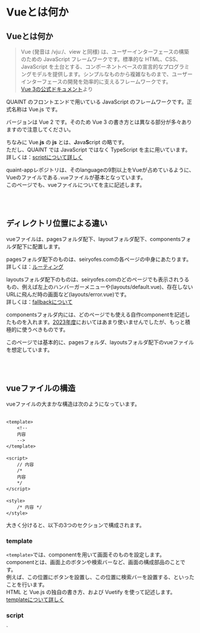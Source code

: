 # Vueとは何か

## Vueとは何か

> Vue (発音は /vjuː/、view と同様) は、ユーザーインターフェースの構築のための JavaScript フレームワークです。標準的な HTML、CSS、JavaScript を土台とする、コンポーネントベースの宣言的なプログラミングモデルを提供します。シンプルなものから複雑なものまで、ユーザーインターフェースの開発を効率的に支えるフレームワークです。  
> [Vue 3の公式ドキュメント](https://ja.vuejs.org/guide/introduction.html#what-is-vue)より  

QUAINT のフロントエンドで用いている JavaScript のフレームワークです。正式名称は Vue.js です。  

バージョンは Vue 2 です。そのため Vue 3 の書き方とは異なる部分が多々ありますので注意してください。  

ちなみに Vue.**js** の **js** とは、**J**ava**S**cript の略です。  
ただし、QUAINT では JavaScript ではなく TypeScript を主に用いています。  
詳しくは：[scriptについて詳しく](#script)

quaint-appレポジトリは、そのlanguageの9割以上をVueが占めているように、  
Vueのファイルである`.vue`ファイルが基本となっています。  
このページでも、vueファイルについてを主に記述します。

<br><br>

## ディレクトリ位置による違い
vueファイルは、pagesフォルダ配下、layoutフォルダ配下、componentsフォルダ配下に配置します。

pagesフォルダ配下のものは、seiryofes.comの各ページの中身にあたります。  
詳しくは：[ルーティング](nuxt.md/#_1)  
 
layoutsフォルダ配下のものは、seiryofes.comのどのページでも表示されうるもの、例えば左上のハンバーガーメニューや(layouts/default.vue)、存在しないURLに飛んだ時の画面など(layouts/error.vue)です。  
詳しくは：[fallbackについて](nuxt.md/#fallback)  

componentsフォルダ内には、どのページでも使える自作componentを記述したものを入れます。[2023年度](https://2023.seiryofes.com/)においてはあまり使いませんでしたが、もっと積極的に使うべきものです。  
  
このページでは基本的に、pagesフォルダ、layoutsフォルダ配下のvueファイルを想定しています。

<br><br>

## vueファイルの構造

vueファイルの大まかな構造は次のようになっています。

``` vue linenums="1"

<template>
    <!--
    内容 
    -->
</template>

<script>
    // 内容
    /*
    内容
    */
</script>

<style>
    /* 内容 */
</style>

```

大きく分けると、以下の3つのセクションで構成されます。

<h3>template</h3>

`<template>`では、componentを用いて画面そのものを設定します。  
componentとは、画面上のボタンや検索バーなど、画面の構成部品のことです。  
例えば、この位置にボタンを設置し、この位置に検索バーを設置する、といったことを行います。  
HTML と Vue.js の独自の書き方、および Vuetify を使って記述します。  
[templateについて詳しく](#template)

<h3>script</h3>
`<script>`では、表示される画面の裏で動く処理、いわばページを「動かす」ための記述をします。  

例えば、`<template>`のボタン1が押されたとき、`<script>`の処理1を行うようにする、といったことを行います。  
JavaScript の拡張版である TypeScript を基本として、Vue.js や Nuxt.js の独自の書き方も用いて記述します。  
[scriptについて詳しく](#script)

<h3>style</h3>

`<style>`では、画面のデザインを調整します。  
例えば、この文章を中央寄せにして、この文章の色を赤色にする、といったことを行います。  
CSS で記述します。これら3つの中では最も単純だと思います。  
[styleについて詳しく](#style)

<br><br>
また、Node.js という言わば「JavaScriptの実行環境」がありますが、開発する上ではあまり気にしなくて結構です。  
詳しくは省きます。

<br><br>

## templateについて詳しく

> HTML と Vue.js の独自の書き方、および Vuetify を使って記述します。

そもそも HTML とは、WEBページを作成するための言語のことです。  
例えば、見出しや段落・表・リンクなどを設定します。  
詳しくはこちら：[初心者向けHTML入門](https://saruwakakun.com/html-css/basic/html)  
  
では、Vuetify とは何でしょう。  

> Vue の CSSフレームワークの一つです。正式名称は Vuetify.js です。  
> Vuetify を使うと、CSSファイルを作成せずにレイアウトを整えることができます。とても便利です。  
> 指定のタグを記述するだけで、デザイン込みのステキなパーツを表示することができます。  
> なお、デザインは2014年にGoogleが発表したマテリアルデザインというオシャレな概念を元に作成されています。  
> [Vuetify（ビューティファイ）とは何か？](https://prograshi.com/language/vue-js/how-to-use-vuetify/)より

ドキュメントが充実しています。  
([ドキュメントのリンク](https://v2.vuetifyjs.com/ja/components/buttons/))  

バージョンは Vuetify 2 です。Vuetify 3 のドキュメントは仕様が違う箇所があるので注意してください。  
(Vuetify 2 のドキュメントは日本語対応していますが Vuetify 3 は対応していないという違いもあります)  

この`<template>`の記述は、最終的に完全に HTML のファイルに変換されます。

<br>

### 具体的な書き方

HTML と同じように、入り子構造で成ります。

``` vue linenums="1"
<template>
    <v-app>
        <v-container>
            <v-row>
                <v-col>
                    <v-hogehoge>hogehoge1</v-hogehoge>
                    <v-hogehoge>hogehoge2</v-hogehoge>
                </v-col>
            </v-row>
        </v-container>
    </v-app>
</template>
```

HTML の書き方についてはこちら：[初心者向けHTML入門](https://saruwakakun.com/html-css/basic/html)

コード全体をはさんでいる`<template>`が、HTML でいう`<html>`のようなものです。Vue 独自の書き方です。  
!!! warning "注意"
    状況は限られていますが、`<template>`の中に、また別に`<template>`タグが入ることがあります。詳しくは【工事中】

`<v-hogehoge>`のように、`v-`から始まっているタグは Vuetify のコンポーネントです。  

また、Vuetify のものは基本的にすべて終了タグを必要とします。ですが実質的に意味をなしていないもの、例えば`<v-spacer>`などのために、`<v-spacer></v-spacer>`のことを  
`<v-spacer />`と略記することができます。  
`<br>`なども`<br />`と表記することがあります。  

一番最初の`<v-app>`は必須です。`<v-app>`がないと Vuetify は使えません。  

次の`<v-container>`は必須ではありませんが、基本記述するものという認識で良いです。
??? tip "詳しく"  
    `<v-container>`中の内容は、両端に空白が挿入されるため、見やすくなります。中央寄せもされます。  
    対し、どうしても画面端のぎりぎりに何かを置きたい場合などは、`<v-container>`外に設置することで実現できます。  
    [2023年度のトップページ](https://2023.seiryofes.com)の右端まで色をつけている部分がその代表例です。   

    しかし、`<v-container>`外に設置しなくても実装できたのではないかと今思っています。検証はまた今度。【工事中】

`<v-container>`に加え、`<v-row>`や`<v-col>`などがあります。主にこの3つを用いて Vuetify のグリッドを構成します。  
詳しくはこちら：[Vuetify Grid System](https://comfortdesignlab.github.io/about/vuetify/grid-system)  

またグリッドについては`<v-spacer>`も有用です。  
詳しくはこちら：[Grid system](https://v2.vuetifyjs.com/ja/components/grids/#v-spacer)  

また、少し話は逸れますが、グリッドという点では margin や padding も大事な要素です。  
詳しくはこちら：[marginやpaddingの調整がめっちゃ楽な件](https://qiita.com/00__/items/d5973c7dc79b95b08739)  
<br><br>
コメントアウトの方法は HTML のものと同じです。  

具体的な書き方は既存のvueファイルを見て学ぶのが良いと思います。

<br>

### その他のcomponent

<h4>NuxtLink</h4>

詳しくは【工事中】

<h4>client-only</h4>

詳しくは【工事中】

<br>

### 変数について

Vue では、データが更新されたときに自動で表示を更新します。  
(この表示のことをDOMと呼び、このことをリアクティブであると表現することがあります。)  

つまり、`<template>`と`<script>`の間で変数は共有されているということになります。  

ただし、ある意味当然ですが、`<template>`ではグローバル変数しか用いることができません。  
詳しくは：[スコープとthis](#this)

具体的に変数を用いるには、Mustache記法や`v-bind`等があります。  
Mustache記法について詳しくはこちら：[Mustashe（マスタッシュ）記法](https://johobase.com/vue-js-mustashe-notation/)  
`v-bind`等については次の[ディレクティブ](#_4)の項で説明します。

<br>

### ディレクティブ

ディレクティブについて：[主要なディレクティブ一覧](https://qiita.com/y-suzu/items/9b84da0a3a9ee4a5686b)  

いくつか補足します。

<h4>v-ifとv-show</h4>

seiryofes.comでは`v-show`の方が多く用いられています。  
詳しくはこちら：[Vue.jsのv-ifとv-showの違い](https://qiita.com/aqua_ix/items/61eac355f3c24d7676e1)  
[条件付きレンダリング](https://v2.ja.vuejs.org/v2/guide/conditional)

<h4>v-for</h4>

`v-for`を使う際は、必ず`:key="hogehoge"`も併記してください。  
この`hogehoge`には、例えば`v-for="item in items"`の場合は`:key="item.id"`のように、配列の各要素によって異なるものを指定する必要があります。  
詳しくはこちら：[key属性をつけ忘れないようにする](https://note.com/shift_tech/n/nbcae6c4ab442)

<h4>v-on</h4>

seiryofes.comでは`@click`で使用することが多いです。  
また、`@click.prevent`および`@click.stop`について、詳しくは【工事中】

<h4>v-model</h4>

> 双方向データバインディング

とは要するに、変数を`<script>`からも`<template>`からも更新できるということです。  

例えば、検索窓(`<v-text-field>`)で`v-model="hogehoge"`とすれば、検索窓の入力内容はそのまま変数`hogehoge`の値になり、`<script>`から`hogehoge`の値を変更すると検索窓の入力内容も変更される、といった具合です。  

また、`v-model="hogehoge"`の`hogehoge`がboolean型の場合、ふつうそれは「`hogehoge`がtrueのとき表示する」を意味します。  
この手法は`<v-snackbar>`や`<v-dialog>`で多く用いられています。  

<h4>v-bind</h4>

あまり難しく考えない方がよいです。  

例えば、`<NuxtLink to="/groups">`を押せば、[団体一覧のページ](https://2023.seiryofes.com/groups)に飛ぶことしかできません。  
ですが、これを`<NuxtLink v-bind:to="hogehoge">`とすると、`<script>`で`hogehoge`の値を`"/groups"`だとか`"/map"`だとかにすることで簡単にリンク先を変更できます。  

<br><br>

## scriptについて詳しく

> JavaScript の拡張版である TypeScript を基本として、Vue.js や Nuxt.js の独自の書き方も用いて記述します。

HTML や CSS がページの見た目を担当するのに対し、JavaScript は、ページを言わば「動かす」ための言語です。
???+ warning "注意"
    **Javaは全く別の言語です。**JavaScriptの名は、当時人気であったJavaの名にあやかりこう名付けたそうです。  
    前述のとおり、JSと略されることがあります。  
また、JavaScript の拡張版である TypeScript とは、JavaScript を基本にして、「型( Type )」に厳格にすることでエラーを未然に防ごうという言語です。TSと略されることがあります。
???+ tip "詳しく"
    TypeScript では、JavaScript と同じ構文などが使えます。なので、TypeScript 独自の内容以外は、JavaScript と同じと考えても良いと思います。  
    また、TypeScript で記述したコードは、JavaScript で記述されたコードに変換されます。  
    このことを**コンパイル**と呼びます。  
    例えば、JavaScript では全ての行の終わりにセミコロン**`;`**を付ける必要がありますが、TypeScript ではコンパイル時に自動で付けてくれるため必要ありません。  
    公式の[Playground](https://www.typescriptlang.org/ja/play)では、コンパイル前後のコードの違いも見ることができます。  
    型( Type )について、詳しくはこちら：[値・型・変数](https://typescriptbook.jp/reference/values-types-variables)

JavaScript の書き方については、[MozillaのJavaScriptガイド](https://developer.mozilla.org/ja/docs/Web/JavaScript/Guide)に代表されるように、かなり多くの情報がネット上にあります。  
対して、TypeScript の日本語情報はそれほど多くはありません。  
その中では、[サバイバルTypeScript](https://typescriptbook.jp/)というサイトの、[読んで学ぶTypeScript](https://typescriptbook.jp/reference)の項の記事群が分かりやすいと思います。

Nuxt.js（ナクスト・ジェイエス）は、Vue.js をベースとして開発された JavaScript フレームワークです。

> Vue.js 自体が JavaScript の View (HTMLファイル) のフレームワークですが、Nuxt.js はその Vue.js ファイルを使ってURLのルーティングや API 処理をはじめとするアプリケーション開発に欠かせない機能の実装を想定した仕様になっており、より開発がしやすくなっています。  
> [Nuxt.jsとは？](https://techmania.jp/blog/javascript0009/)より

詳しくは：[Nuxtについて詳しく](nuxt.md)    

とにかく、seiryofes.comをよりよくしてくれるフレームワークという認識で結構です。

また、SEO対策も`<script>`で行います。  
詳しくは【工事中】

<br>

### 具体的な書き方

2023/10/25時点の[groups/index.vue](https://github.com/hibiya-itchief/quaint-app/blob/develop/pages/groups/index.vue)より抜粋しました。

``` ts linenums="1"

<script lang="ts">
import { Group, Tag } from 'types/quaint'
import Vue from 'vue'

type Data = {
  nowloading: boolean
  tags: Tag[]
}

export default Vue.extend({
  name: 'GroupsPage',
  auth: false,
  async asyncData({ $axios, payload }): Promise<Partial<Data>> {
    if (payload !== undefined) {
      return { groups: payload.groups, tags: payload.tags }
    }
    const task = [$axios.$get('/groups'), $axios.$get('/tags')]
    const res = await Promise.all(task)
    return { groups: res[0], tags: res[1] }
  },
  data(): Data {
    return {
      nowloading: true,
      tags: [],
    }
  },
  head() {
    return {
      title: '探す (団体一覧)',
      meta: [ //省略
      ],
    }
  },
  created() {
    // 内容
  },

  methods: {
    SearchGroups() {
        // 内容
    },
    FilterGroups(group: Group) {
        // 内容
    },
  }
  })
</script>

```

順に説明します。

``` ts linenums="1"
<script lang="ts">
import { Group, Tag } from 'types/quaint'
import Vue from 'vue'
```

あまり気にしなくて結構です。   
2行目では、 [types/quaint.ts](https://github.com/hibiya-itchief/quaint-app/blob/develop/types/quaint.ts)でまとめて定義されている型( Type )のうち2つを`import`しています。各ページ、使うものだけを`import`してください。  

???+ note "詳しく"
    例えば、`Tag`についてはこのようになっています。

    ``` ts linenums="1"
    export type Tag = {
      id: string
      tagname: string
    }
    ```
    これにより、型が`Tag`の変数は、必ずそのプロパティに型が`string`である`id`と、同じく型が`string`である`tagname`を持つということになります。  
    参考：[型エイリアス](https://typescriptbook.jp/reference/values-types-variables/type-alias)

``` ts linenums="5"
type Data = {
  nowloading: boolean
  tags: Tag[]
}
```

このページで使われるグローバル変数の型を定義しています。  
グローバル変数について：[スコープとthis](#this)  
必ずしも必須というわけではなく、型を定義せず使っているページもあります。  
`Tag[]`というのはすべての要素が`Tag`型の配列のことです。  

``` ts linenums="10"
export default Vue.extend({
  name: 'GroupsPage',
  auth: false,
```

12行目の記述は、このページはログインしなくても閲覧できるということを意味します。  
`auth`のデフォルトはtrueとなっています。

``` ts linenums="13"
  async asyncData({ $axios, payload }): Promise<Partial<Data>> {
    if (payload !== undefined) {
      return { groups: payload.groups, tags: payload.tags }
    }
    const task = [$axios.$get('/groups'), $axios.$get('/tags')]
    const res = await Promise.all(task)
    return { groups: res[0], tags: res[1] }
  },
```

この部分の記述について、【工事中】  
詳しくは：[レンダリング](nuxt.md/#_2)     

``` ts linenums="21"
  data(): Data {
    return {
      nowloading: true,
      tags: [],
    }
  },
```

この部分では、先ほど用意したグローバル変数の初期値を設定します。

``` ts linenums="27"
  head() {
    return {
      title: '探す (団体一覧)',
      meta: [ //省略
      ],
    }
  },
```

29行目では、ページのタイトルを設定します。  
![画像](images/vue-title.png)  
30行目付近ではSEO対策の文言を入力します。  
詳しくは：【工事中】

``` ts linenums="34"
  created() {
    // 内容
  },
```

createdの部分に記述した内容は、ページが開かれたときに実行されます。  
また、ほぼ同じ挙動を示すmountedというものもあります。  
詳しくは：[レンダリング](nuxt.md/#_2)     

``` ts linenums="38"
  methods: {
    SearchGroups() {
        // 内容
    },
    FilterGroups(group: Group) {
        // 内容
    },
  }
  })
</script>
```

methodsについて：[メソッドの書き方と呼び出す方法](https://progtext.net/programming/vue-method/)

また、method(関数)内でreturnすると、値を返すことができます。

???+ note "例"
    ``` vue linenums="1"
    <template>
        <!---->
            <v-btn v-show="HogeHoge()">Hoge</v-btn>
        <!---->
    </template>

    <script lang="ts">
    // 省略
    methods: {
        HogeHoge() {
            return true
            }
    }
    </script>
    ```
    `<v-btn>`は`HogeHoge()`を実行します。その結果trueが帰ってきたので、結果的に`v-show="true"`となります。

ただし、returnすると強制的にそこで関数が終わるので注意です。

thisについては[次の項](#this)で説明します。

<br>

### スコープとthis

スコープについて：[変数のスコープ](https://typescriptbook.jp/reference/statements/variable-scope)

`<script>`においては、グローバル変数を指定するときに`this.`という記法を用います。

!!! note "例"
    変数`hogehoge`であれば、`this.hogehoge`

それ以外はそのままです。

ただし、`<template>`で変数を呼び出す際には、`this.`は不要です。  
そもそも、グローバル変数しか呼び出すことはできません。  

<br>

### template内で記述する

``` vue linenums="1"
<template>
    <!---->
        <v-btn @click="HogeHoge()">Hoge</v-btn>
        <v-btn @click="hogehoge = 5">Hoge</v-btn>
        <!-- この二つは同じ挙動 -->
    <!---->
</template>

<script lang="ts">
// 省略
methods: {
    HogeHoge() {
        this.hogehoge = 5
        }
}
</script>

```

このように、関数を実行するはずだったところをそのまま記述することで、同じ挙動を実現できます。  
また、2つ以上の処理を行う場合、セミコロン**`;`**を使って実現できます。単に改行でもかまいません。
``` vue linenums="1"
<v-btn @click="hoge = 5; hogehoge = 10">Hoge</v-btn>
<v-btn @click="
  hoge = 5
  hogehoge = 10
  ">Hoge</v-btn>
<!-- この二つは同じ挙動 -->
```

<br>

### その他有用なもの

<h4>console.log</h4>

【工事中】

<br><br>

## styleについて詳しく

> CSS で記述します。

CSS とは、Webページの文字の色や大きさ、背景、配置といったスタイル（見た目）を設定する言語です。  
詳しくはこちら：[初心者向けCSS（スタイルシート）入門](https://saruwakakun.com/html-css/basic/css)

また、より高度な書き方に**`@`**を使うものや`hover`といったものがあります。  
詳しくは【工事中】  

<br>

### 具体的な書き方

CSS の書き方そのままです。

``` vue linenums="1"
<script>
/*
CSSの書き方
*/
</script>
```

[2023年度](https://2023.seiryofes.com)ではトップページや「ご案内」の6項目のページに多く用いられていました。

書き方についてはこちら：[初心者向けCSS（スタイルシート）入門](https://saruwakakun.com/html-css/basic/css)

<br>

### template内で設定する

``` vue linenums="1"

<template>
    <!---->
        <span class="hogehoge"> hogehoge </span>
        <span style="color: #F00;"> hogehoge </span>
        <!-- この二つは同じ表示 -->
    <!---->
</template>

<style>
.hogehoge {
    color: #F00;
}
</style>
```

このように、本来`<style>`で書くべきものを、`style=" "`で記述することで同じ表示を実現できます。  
単発的に色を変更するときなど、時にこの手法の方が見やすいコードになることがあるので、積極的に活用しましょう。

<br><br>

## 【工事中】